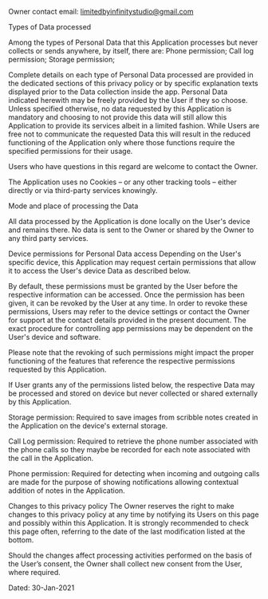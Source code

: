 Owner contact email: limitedbyinfinitystudio@gmail.com

Types of Data processed

Among the types of Personal Data that this Application processes but never collects or sends anywhere, by itself, there are: Phone permission; Call log permission; Storage permission;

Complete details on each type of Personal Data processed are provided in the dedicated sections of this privacy policy or by specific explanation texts displayed prior to the Data collection inside the app.
Personal Data indicated herewith may be freely provided by the User if they so choose.
Unless specified otherwise, no data requested by this Application is mandatory and choosing to not provide this data will still allow this Application to provide its services albeit in a limited fashion. While Users are free not to communicate the requested Data this will result in the reduced functioning of the Application only where those functions require the specified permissions for their usage.

Users who have questions in this regard are welcome to contact the Owner.

The Application uses no Cookies – or any other tracking tools – either directly or via third-party services knowingly.

Mode and place of processing the Data

All data processed by the Application is done locally on the User's device and remains there. No data is sent to the Owner or shared by the Owner to any third party services.

Device permissions for Personal Data access
Depending on the User's specific device, this Application may request certain permissions that allow it to access the User's device Data as described below.

By default, these permissions must be granted by the User before the respective information can be accessed. Once the permission has been given, it can be revoked by the User at any time. In order to revoke these permissions, Users may refer to the device settings or contact the Owner for support at the contact details provided in the present document.
The exact procedure for controlling app permissions may be dependent on the User's device and software.

Please note that the revoking of such permissions might impact the proper functioning of the features that reference the respective permissions requested by this Application.

If User grants any of the permissions listed below, the respective Data may be processed and stored on device but never collected or shared externally by this Application.

Storage permission:
Required to save images from scribble notes created in the Application on the device's external storage.

Call Log permission:
Required to retrieve the phone number associated with the phone calls so they maybe be recorded for each note associated with the call in the Application.

Phone permission:
Required for detecting when incoming and outgoing calls are made for the purpose of showing notifications allowing contextual addition of notes in the Application.


Changes to this privacy policy
The Owner reserves the right to make changes to this privacy policy at any time by notifying its Users on this page and possibly within this Application. It is strongly recommended to check this page often, referring to the date of the last modification listed at the bottom.

Should the changes affect processing activities performed on the basis of the User’s consent, the Owner shall collect new consent from the User, where required.

Dated: 30-Jan-2021
